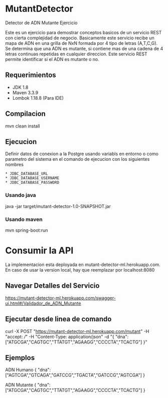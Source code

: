 # MutantDetector
Detector de ADN Mutante Ejercicio

Este es un ejercicio para demostrar conceptos basicos de un servicio REST con cierta complejidad de negocio. Basicamente este servicio recibe un mapa de ADN en una grilla de NxN formada por 4 tipo de letras (A,T,C,G). Se determina que una ADN es mutante, si contiene mas de una cadena de 4 letras continuas repetidas en cualquier direccion. Este servicio REST permite identificar si el ADN es mutante o no.


## Requerimientos

* JDK 1.8
* Maven 3.3.9
* Lombok 1.18.8 (Para IDE)

## Compilacion

mvn clean install

## Ejecucion
Definir datos de conexion a la Postgre usando variabls en entorno o como parametro del sistema en el comando de ejecucion con los siguientes nombres

    * JDBC_DATABASE_URL
    * JDBC_DATABASE_USERNAME
    * JDBC_DATABASE_PASSWORD

### Usando java
java -jar target/mutant-detector-1.0-SNAPSHOT.jar

### Usando maven
mvn spring-boot:run

# Consumir la API

La implementacion esta deployada en mutant-detector-ml.herokuapp.com. En caso de usar la version local, hay que reemplazar por localhost:8080

## Navegar Detalles del Servicio

https://mutant-detector-ml.herokuapp.com/swagger-ui.html#/Validador_de_ADN_Mutante

## Ejecutar desde linea de comando

curl -X POST "https://mutant-detector-ml.herokuapp.com/mutant" -H "accept: */*" -H "Content-Type: application/json" -d "{ \"dna\":[\"ATGCGA\",\"CAGTGC\",\"TTATGT\",\"AGAAGG\",\"CCCCTA\",\"TCACTG\"] }"

## Ejemplos

ADN Humano
{
"dna":["AGTCGA","GTCAGA","GATCCG","TGACTA","GATCCG","AGTCGA"]
}

ADN Mutante
{
"dna":["ATGCGA","CAGTGC","TTATGT","AGAAGG","CCCCTA","TCACTG"]
}
